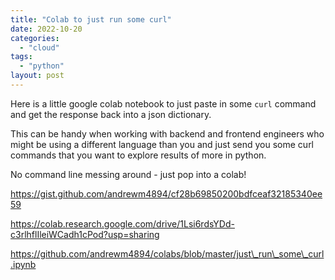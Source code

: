 ```yaml
---
title: "Colab to just run some curl"
date: 2022-10-20
categories: 
  - "cloud"
tags: 
  - "python"
layout: post
---
```


Here is a little google colab notebook to just paste in some `curl` command and get the response back into a json dictionary.

This can be handy when working with backend and frontend engineers who might be using a different language than you and just send you some curl commands that you want to explore results of more in python.

No command line messing around - just pop into a colab!

https://gist.github.com/andrewm4894/cf28b69850200bdfceaf32185340ee59

https://colab.research.google.com/drive/1Lsi6rdsYDd-c3rlhflIleiWCadh1cPod?usp=sharing

https://github.com/andrewm4894/colabs/blob/master/just\_run\_some\_curl.ipynb
